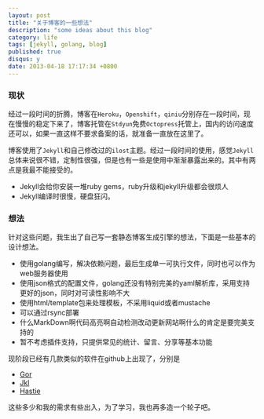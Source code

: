 ```yaml
---
layout: post
title: "关于博客的一些想法"
description: "some ideas about this blog"
category: life
tags: [jekyll, golang, blog]
published: true
disqus: y
date: 2013-04-18 17:17:34 +0800
---
```



### 现状

经过一段时间的折腾，博客在`Heroku`，`Openshift`，`qiniu`分别存在一段时间，现在慢慢的稳定下来了，博客托管在`Stdyun`免费`Octopress`托管上，国内的访问速度还可以，如果一直这样不要求备案的话，就准备一直放在这里了。

博客使用了`Jekyll`和自己修改过的`ilost`主题。经过一段时间的使用，感觉`Jekyll`总体来说很不错，定制性很强，但是也有一些是使用中渐渐暴露出来的。其中有两点是我最不能接受的。

- Jekyll会给你安装一堆ruby gems，ruby升级和jekyll升级都会很烦人
- Jekyll编译时很慢，硬盘狂闪。

<!--more-->

### 想法

针对这些问题，我生出了自己写一套静态博客生成引擎的想法，下面是一些基本的设计想法。

- 使用golang编写，解决依赖问题，最后生成单一可执行文件，同时也可以作为web服务器使用
- 使用json格式的配置文件，golang还没有特别完美的yaml解析库，采用支持更好的json，同时对可读性影响不大
- 使用html/template包来处理模板，不采用liquid或者mustache
- 可以通过rsync部署
- 什么MarkDown啊代码高亮啊自动检测改动更新网站啊什么的肯定是要完美支持的
- 暂不考虑插件支持，只提供常见的统计、留言、分享等基本功能

现阶段已经有几款类似的软件在github上出现了，分别是

- [Gor](https://github.com/wendal/gor)
- [Jkl](https://github.com/bradrydzewski/jkl)
- [Hastie](https://github.com/mkaz/hastie)

这些多少和我的需求有些出入，为了学习，我也再多造一个轮子吧。
